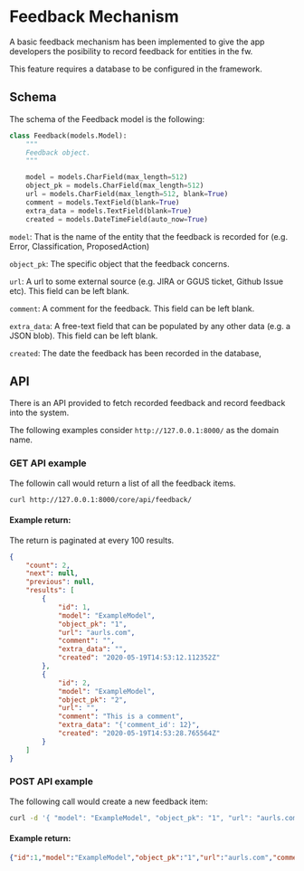 # Feedback Mechanism

A basic feedback mechanism has been implemented to give the app developers the posibility to record feedback for entities in the fw.

This feature requires a database to be configured in the framework.


## Schema

The schema of the Feedback model is the following:
```python
class Feedback(models.Model):
    """
    Feedback object.
    """

    model = models.CharField(max_length=512)
    object_pk = models.CharField(max_length=512)
    url = models.CharField(max_length=512, blank=True)
    comment = models.TextField(blank=True)
    extra_data = models.TextField(blank=True)
    created = models.DateTimeField(auto_now=True)
``` 

`model`: That is the name of the entity that the feedback is recorded for (e.g. Error, Classification, ProposedAction)

`object_pk`: The specific object that the feedback concerns.

`url`: A url to some external source (e.g. JIRA or GGUS ticket, Github Issue etc). This field can be left blank.

`comment`: A comment for the feedback. This field can be left blank.

`extra_data`: A free-text field that can be populated by any other data (e.g. a JSON blob). This field can be left blank.

`created`: The date the feedback has been recorded in the database,

## API

There is an API provided to fetch recorded feedback and record feedback into the system.


The following examples consider `http://127.0.0.1:8000/` as the domain name.

### GET API example

The followin call would return a list of all the feedback items.

```bash
curl http://127.0.0.1:8000/core/api/feedback/
```

#### Example return: 
The return is paginated at every 100 results. 
```json
{
    "count": 2,
    "next": null,
    "previous": null,
    "results": [
        {
            "id": 1,
            "model": "ExampleModel",
            "object_pk": "1",
            "url": "aurls.com",
            "comment": "",
            "extra_data": "",
            "created": "2020-05-19T14:53:12.112352Z"
        },
        {
            "id": 2,
            "model": "ExampleModel",
            "object_pk": "2",
            "url": "",
            "comment": "This is a comment",
            "extra_data": "{'comment_id': 12}",
            "created": "2020-05-19T14:53:28.765564Z"
        }
    ]
}
```


### POST API example

The following call would create a new feedback item:

```bash
curl -d '{ "model": "ExampleModel", "object_pk": "1", "url": "aurls.com"}'  -H 'Content-Type: application/json' http://127.0.0.1:8000/core/api/feedback/
```

#### Example return: 

```json
{"id":1,"model":"ExampleModel","object_pk":"1","url":"aurls.com","comment":"","extra_data":"","created":"2020-05-19T14:53:12.112352Z"}%
```
